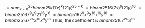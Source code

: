 $=sum^{25}_{k=0} binom{25}{k}{(7x)}^k {(21y)}^{25-k}$
$=binom{25}{16}{(7x)}^{9} {(21y)}^{16}$
$=binom{25}{16}7^{9} x^{9} {21}^{16} y^{16}$
$=binom{25}{16}7^{9} x^{9} 3^{16} 7^{16} y^{16}$
$=binom{25}{16}7^{25} 3^{16} x^{9} y^{16}$
Thus, the coefficient is $binom{25}{16}7^{25} 3^{16}$

